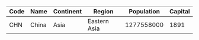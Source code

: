 | Code |  Name | Continent | Region | Population | Capital |
| --- | --- | --- | --- | --- | --- | 
| CHN | China | Asia | Eastern Asia | 1277558000 | 1891 || IND | India | Asia | Southern and Central Asia | 1013662000 | 1109 || USA | United States | North America | North America | 278357000 | 3813 || IDN | Indonesia | Asia | Southeast Asia | 212107000 | 939 || BRA | Brazil | South America | South America | 170115000 | 211 || PAK | Pakistan | Asia | Southern and Central Asia | 156483000 | 2831 || RUS | Russian Federation | Europe | Eastern Europe | 146934000 | 3580 || BGD | Bangladesh | Asia | Southern and Central Asia | 129155000 | 150 || JPN | Japan | Asia | Eastern Asia | 126714000 | 1532 || NGA | Nigeria | Africa | Western Africa | 111506000 | 2754 || MEX | Mexico | North America | Central America | 98881000 | 2515 || DEU | Germany | Europe | Western Europe | 82164700 | 3068 || VNM | Vietnam | Asia | Southeast Asia | 79832000 | 3770 || PHL | Philippines | Asia | Southeast Asia | 75967000 | 766 || EGY | Egypt | Africa | Northern Africa | 68470000 | 608 || IRN | Iran | Asia | Southern and Central Asia | 67702000 | 1380 || TUR | Turkey | Asia | Middle East | 66591000 | 3358 || ETH | Ethiopia | Africa | Eastern Africa | 62565000 | 756 || THA | Thailand | Asia | Southeast Asia | 61399000 | 3320 || GBR | United Kingdom | Europe | British Islands | 59623400 | 456 || FRA | France | Europe | Western Europe | 59225700 | 2974 || ITA | Italy | Europe | Southern Europe | 57680000 | 1464 || COD | Congo, The Democratic Republic of the | Africa | Central Africa | 51654000 | 2298 || UKR | Ukraine | Europe | Eastern Europe | 50456000 | 3426 || KOR | South Korea | Asia | Eastern Asia | 46844000 | 2331 || MMR | Myanmar | Asia | Southeast Asia | 45611000 | 2710 || COL | Colombia | South America | South America | 42321000 | 2257 || ZAF | South Africa | Africa | Southern Africa | 40377000 | 716 || ESP | Spain | Europe | Southern Europe | 39441700 | 653 || POL | Poland | Europe | Eastern Europe | 38653600 | 2928 || ARG | Argentina | South America | South America | 37032000 | 69 || TZA | Tanzania | Africa | Eastern Africa | 33517000 | 3306 || DZA | Algeria | Africa | Northern Africa | 31471000 | 35 || CAN | Canada | North America | North America | 31147000 | 1822 || KEN | Kenya | Africa | Eastern Africa | 30080000 | 1881 || SDN | Sudan | Africa | Northern Africa | 29490000 | 3225 || MAR | Morocco | Africa | Northern Africa | 28351000 | 2486 || PER | Peru | South America | South America | 25662000 | 2890 || UZB | Uzbekistan | Asia | Southern and Central Asia | 24318000 | 3503 || VEN | Venezuela | South America | South America | 24170000 | 3539 || PRK | North Korea | Asia | Eastern Asia | 24039000 | 2318 || NPL | Nepal | Asia | Southern and Central Asia | 23930000 | 2729 || IRQ | Iraq | Asia | Middle East | 23115000 | 1365 || AFG | Afghanistan | Asia | Southern and Central Asia | 22720000 | 1 || ROM | Romania | Europe | Eastern Europe | 22455500 | 3018 || TWN | Taiwan | Asia | Eastern Asia | 22256000 | 3263 || MYS | Malaysia | Asia | Southeast Asia | 22244000 | 2464 || UGA | Uganda | Africa | Eastern Africa | 21778000 | 3425 || SAU | Saudi Arabia | Asia | Middle East | 21607000 | 3173 || GHA | Ghana | Africa | Western Africa | 20212000 | 910 || MOZ | Mozambique | Africa | Eastern Africa | 19680000 | 2698 || AUS | Australia | Oceania | Australia and New Zealand | 18886000 | 135 || LKA | Sri Lanka | Asia | Southern and Central Asia | 18827000 | 3217 || YEM | Yemen | Asia | Middle East | 18112000 | 1780 || KAZ | Kazakstan | Asia | Southern and Central Asia | 16223000 | 1864 || SYR | Syria | Asia | Middle East | 16125000 | 3250 || MDG | Madagascar | Africa | Eastern Africa | 15942000 | 2455 || NLD | Netherlands | Europe | Western Europe | 15864000 | 5 || CHL | Chile | South America | South America | 15211000 | 554 || CMR | Cameroon | Africa | Central Africa | 15085000 | 1804 || CIV | Côte d’Ivoire | Africa | Western Africa | 14786000 | 2814 || AGO | Angola | Africa | Central Africa | 12878000 | 56 || ECU | Ecuador | South America | South America | 12646000 | 594 || BFA | Burkina Faso | Africa | Western Africa | 11937000 | 549 || ZWE | Zimbabwe | Africa | Eastern Africa | 11669000 | 4068 || GTM | Guatemala | North America | Central America | 11385000 | 922 || MLI | Mali | Africa | Western Africa | 11234000 | 2482 || CUB | Cuba | North America | Caribbean | 11201000 | 2413 || KHM | Cambodia | Asia | Southeast Asia | 11168000 | 1800 || MWI | Malawi | Africa | Eastern Africa | 10925000 | 2462 || NER | Niger | Africa | Western Africa | 10730000 | 2738 || YUG | Yugoslavia | Europe | Southern Europe | 10640000 | 1792 || GRC | Greece | Europe | Southern Europe | 10545700 | 2401 || CZE | Czech Republic | Europe | Eastern Europe | 10278100 | 3339 || BEL | Belgium | Europe | Western Europe | 10239000 | 179 || BLR | Belarus | Europe | Eastern Europe | 10236000 | 3520 || SOM | Somalia | Africa | Eastern Africa | 10097000 | 3214 || HUN | Hungary | Europe | Eastern Europe | 10043200 | 3483 || PRT | Portugal | Europe | Southern Europe | 9997600 | 2914 || TUN | Tunisia | Africa | Northern Africa | 9586000 | 3349 || SEN | Senegal | Africa | Western Africa | 9481000 | 3198 || ZMB | Zambia | Africa | Eastern Africa | 9169000 | 3162 || SWE | Sweden | Europe | Nordic Countries | 8861400 | 3048 || DOM | Dominican Republic | North America | Caribbean | 8495000 | 587 || BOL | Bolivia | South America | South America | 8329000 | 194 || HTI | Haiti | North America | Caribbean | 8222000 | 929 || BGR | Bulgaria | Europe | Eastern Europe | 8190900 | 539 || AUT | Austria | Europe | Western Europe | 8091800 | 1523 || AZE | Azerbaijan | Asia | Middle East | 7734000 | 144 || RWA | Rwanda | Africa | Eastern Africa | 7733000 | 3047 || TCD | Chad | Africa | Central Africa | 7651000 | 3337 || GIN | Guinea | Africa | Western Africa | 7430000 | 926 || CHE | Switzerland | Europe | Western Europe | 7160400 | 3248 || HKG | Hong Kong | Asia | Eastern Asia | 6782000 | 937 || BDI | Burundi | Africa | Eastern Africa | 6695000 | 552 || HND | Honduras | North America | Central America | 6485000 | 933 || SLV | El Salvador | North America | Central America | 6276000 | 645 || ISR | Israel | Asia | Middle East | 6217000 | 1450 || TJK | Tajikistan | Asia | Southern and Central Asia | 6188000 | 3261 || BEN | Benin | Africa | Western Africa | 6097000 | 187 || LBY | Libyan Arab Jamahiriya | Africa | Northern Africa | 5605000 | 2441 || PRY | Paraguay | South America | South America | 5496000 | 2885 || LAO | Laos | Asia | Southeast Asia | 5433000 | 2432 || SVK | Slovakia | Europe | Eastern Europe | 5398700 | 3209 || DNK | Denmark | Europe | Nordic Countries | 5330000 | 3315 || FIN | Finland | Europe | Nordic Countries | 5171300 | 3236 || JOR | Jordan | Asia | Middle East | 5083000 | 1786 || NIC | Nicaragua | North America | Central America | 5074000 | 2734 || GEO | Georgia | Asia | Middle East | 4968000 | 905 || SLE | Sierra Leone | Africa | Western Africa | 4854000 | 3207 || PNG | Papua New Guinea | Oceania | Melanesia | 4807000 | 2884 || KGZ | Kyrgyzstan | Asia | Southern and Central Asia | 4699000 | 2253 || TGO | Togo | Africa | Western Africa | 4629000 | 3332 || NOR | Norway | Europe | Nordic Countries | 4478500 | 2807 || HRV | Croatia | Europe | Southern Europe | 4473000 | 2409 || TKM | Turkmenistan | Asia | Southern and Central Asia | 4459000 | 3419 || MDA | Moldova | Europe | Eastern Europe | 4380000 | 2690 || CRI | Costa Rica | North America | Central America | 4023000 | 584 || BIH | Bosnia and Herzegovina | Europe | Southern Europe | 3972000 | 201 || PRI | Puerto Rico | North America | Caribbean | 3869000 | 2919 || NZL | New Zealand | Oceania | Australia and New Zealand | 3862000 | 3499 || ERI | Eritrea | Africa | Eastern Africa | 3850000 | 652 || IRL | Ireland | Europe | British Islands | 3775100 | 1447 || LTU | Lithuania | Europe | Baltic Countries | 3698500 | 2447 || CAF | Central African Republic | Africa | Central Africa | 3615000 | 1889 || SGP | Singapore | Asia | Southeast Asia | 3567000 | 3208 || ARM | Armenia | Asia | Middle East | 3520000 | 126 || ALB | Albania | Europe | Southern Europe | 3401200 | 34 || URY | Uruguay | South America | South America | 3337000 | 3492 || LBN | Lebanon | Asia | Middle East | 3282000 | 2438 || LBR | Liberia | Africa | Western Africa | 3154000 | 2440 || PSE | Palestine | Asia | Middle East | 3101000 | 4074 || COG | Congo | Africa | Central Africa | 2943000 | 2296 || PAN | Panama | North America | Central America | 2856000 | 2882 || MRT | Mauritania | Africa | Western Africa | 2670000 | 2509 || MNG | Mongolia | Asia | Eastern Asia | 2662000 | 2696 || JAM | Jamaica | North America | Caribbean | 2583000 | 1530 || OMN | Oman | Asia | Middle East | 2542000 | 2821 || ARE | United Arab Emirates | Asia | Middle East | 2441000 | 65 || LVA | Latvia | Europe | Baltic Countries | 2424200 | 2434 || LSO | Lesotho | Africa | Southern Africa | 2153000 | 2437 || BTN | Bhutan | Asia | Southern and Central Asia | 2124000 | 192 || MKD | Macedonia | Europe | Southern Europe | 2024000 | 2460 || SVN | Slovenia | Europe | Southern Europe | 1987800 | 3212 || KWT | Kuwait | Asia | Middle East | 1972000 | 2429 || NAM | Namibia | Africa | Southern Africa | 1726000 | 2726 || BWA | Botswana | Africa | Southern Africa | 1622000 | 204 || EST | Estonia | Europe | Baltic Countries | 1439200 | 3791 || GMB | Gambia | Africa | Western Africa | 1305000 | 904 || TTO | Trinidad and Tobago | North America | Caribbean | 1295000 | 3336 || GAB | Gabon | Africa | Central Africa | 1226000 | 902 || GNB | Guinea-Bissau | Africa | Western Africa | 1213000 | 927 || MUS | Mauritius | Africa | Eastern Africa | 1158000 | 2511 || SWZ | Swaziland | Africa | Southern Africa | 1008000 | 3244 || TMP | East Timor | Asia | Southeast Asia | 885000 | 1522 || GUY | Guyana | South America | South America | 861000 | 928 || FJI | Fiji Islands | Oceania | Melanesia | 817000 | 764 || CYP | Cyprus | Asia | Middle East | 754700 | 2430 || REU | Réunion | Africa | Eastern Africa | 699000 | 3017 || DJI | Djibouti | Africa | Eastern Africa | 638000 | 585 || BHR | Bahrain | Asia | Middle East | 617000 | 149 || QAT | Qatar | Asia | Middle East | 599000 | 2973 || COM | Comoros | Africa | Eastern Africa | 578000 | 2295 || MAC | Macao | Asia | Eastern Asia | 473000 | 2454 || GLP | Guadeloupe | North America | Caribbean | 456000 | 919 || GNQ | Equatorial Guinea | Africa | Central Africa | 453000 | 2972 || SLB | Solomon Islands | Oceania | Melanesia | 444000 | 3161 || LUX | Luxembourg | Europe | Western Europe | 435700 | 2452 || CPV | Cape Verde | Africa | Western Africa | 428000 | 1859 || SUR | Suriname | South America | South America | 417000 | 3243 || MTQ | Martinique | North America | Caribbean | 395000 | 2508 || MLT | Malta | Europe | Southern Europe | 380200 | 2484 || BRN | Brunei | Asia | Southeast Asia | 328000 | 538 || BHS | Bahamas | North America | Caribbean | 307000 | 148 || ESH | Western Sahara | Africa | Northern Africa | 293000 | 2453 || MDV | Maldives | Asia | Southern and Central Asia | 286000 | 2463 || ISL | Iceland | Europe | Nordic Countries | 279000 | 1449 || BRB | Barbados | North America | Caribbean | 270000 | 174 || BLZ | Belize | North America | Central America | 241000 | 185 || PYF | French Polynesia | Oceania | Polynesia | 235000 | 3016 || ANT | Netherlands Antilles | North America | Caribbean | 217000 | 33 || NCL | New Caledonia | Oceania | Melanesia | 214000 | 3493 || VUT | Vanuatu | Oceania | Melanesia | 190000 | 3537 || GUF | French Guiana | South America | South America | 181000 | 3014 || WSM | Samoa | Oceania | Polynesia | 180000 | 3169 || GUM | Guam | Oceania | Micronesia | 168000 | 921 || LCA | Saint Lucia | North America | Caribbean | 154000 | 3065 || MYT | Mayotte | Africa | Eastern Africa | 149000 | 2514 || STP | Sao Tome and Principe | Africa | Central Africa | 147000 | 3172 || FSM | Micronesia, Federated States of | Oceania | Micronesia | 119000 | 2689 || VCT | Saint Vincent and the Grenadines | North America | Caribbean | 114000 | 3066 || ABW | Aruba | North America | Caribbean | 103000 | 129 || TON | Tonga | Oceania | Polynesia | 99000 | 3334 || GRD | Grenada | North America | Caribbean | 94000 | 916 || VIR | Virgin Islands, U.S. | North America | Caribbean | 93000 | 4067 || KIR | Kiribati | Oceania | Micronesia | 83000 | 2256 || AND | Andorra | Europe | Southern Europe | 78000 | 55 || MNP | Northern Mariana Islands | Oceania | Micronesia | 78000 | 2913 || SYC | Seychelles | Africa | Eastern Africa | 77000 | 3206 || DMA | Dominica | North America | Caribbean | 71000 | 586 || ASM | American Samoa | Oceania | Polynesia | 68000 | 54 || ATG | Antigua and Barbuda | North America | Caribbean | 68000 | 63 || BMU | Bermuda | North America | North America | 65000 | 191 || MHL | Marshall Islands | Oceania | Micronesia | 64000 | 2507 || GRL | Greenland | North America | North America | 56000 | 917 || FRO | Faroe Islands | Europe | Nordic Countries | 43000 | 901 || CYM | Cayman Islands | North America | Caribbean | 38000 | 553 || KNA | Saint Kitts and Nevis | North America | Caribbean | 38000 | 3064 || MCO | Monaco | Europe | Western Europe | 34000 | 2695 || LIE | Liechtenstein | Europe | Western Europe | 32300 | 2446 || SMR | San Marino | Europe | Southern Europe | 27000 | 3171 || GIB | Gibraltar | Europe | Southern Europe | 25000 | 915 || VGB | Virgin Islands, British | North America | Caribbean | 21000 | 537 || COK | Cook Islands | Oceania | Polynesia | 20000 | 583 || PLW | Palau | Oceania | Micronesia | 19000 | 2881 || TCA | Turks and Caicos Islands | North America | Caribbean | 17000 | 3423 || WLF | Wallis and Futuna | Oceania | Polynesia | 15000 | 3536 || NRU | Nauru | Oceania | Micronesia | 12000 | 2728 || TUV | Tuvalu | Oceania | Polynesia | 12000 | 3424 || MSR | Montserrat | North America | Caribbean | 11000 | 2697 || AIA | Anguilla | North America | Caribbean | 8000 | 62 || SPM | Saint Pierre and Miquelon | North America | North America | 7000 | 3067 || SHN | Saint Helena | Africa | Western Africa | 6000 | 3063 || SJM | Svalbard and Jan Mayen | Europe | Nordic Countries | 3200 | 938 || CXR | Christmas Island | Oceania | Australia and New Zealand | 2500 | 1791 || FLK | Falkland Islands | South America | South America | 2000 | 763 || NFK | Norfolk Island | Oceania | Australia and New Zealand | 2000 | 2806 || NIU | Niue | Oceania | Polynesia | 2000 | 2805 || TKL | Tokelau | Oceania | Polynesia | 2000 | 3333 || VAT | Holy See (Vatican City State) | Europe | Southern Europe | 1000 | 3538 || CCK | Cocos (Keeling) Islands | Oceania | Australia and New Zealand | 600 | 2317 || PCN | Pitcairn | Oceania | Polynesia | 50 | 2912 || ATA | Antarctica | Antarctica | Antarctica | 0 | 0 || ATF | French Southern territories | Antarctica | Antarctica | 0 | 0 || BVT | Bouvet Island | Antarctica | Antarctica | 0 | 0 || HMD | Heard Island and McDonald Islands | Antarctica | Antarctica | 0 | 0 || IOT | British Indian Ocean Territory | Africa | Eastern Africa | 0 | 0 || SGS | South Georgia and the South Sandwich Islands | Antarctica | Antarctica | 0 | 0 || UMI | United States Minor Outlying Islands | Oceania | Micronesia/Caribbean | 0 | 0 |
